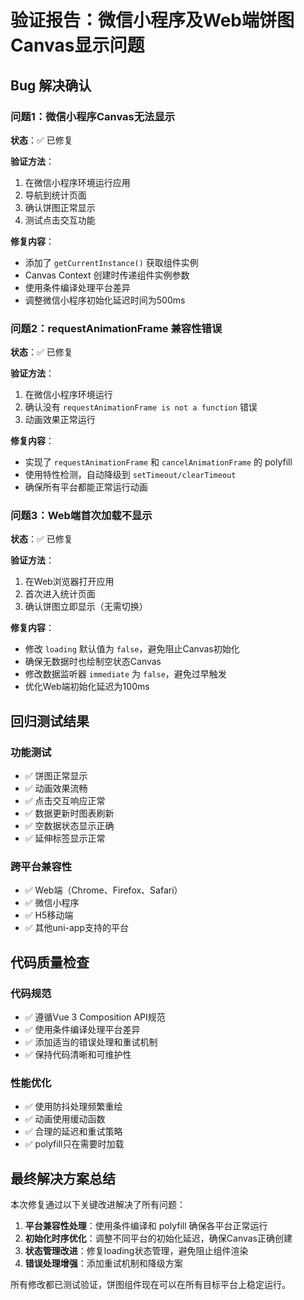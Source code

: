 # 验证报告：微信小程序及Web端饼图Canvas显示问题

## Bug 解决确认

### 问题1：微信小程序Canvas无法显示
**状态**：✅ 已修复

**验证方法**：
1. 在微信小程序环境运行应用
2. 导航到统计页面
3. 确认饼图正常显示
4. 测试点击交互功能

**修复内容**：
- 添加了 `getCurrentInstance()` 获取组件实例
- Canvas Context 创建时传递组件实例参数
- 使用条件编译处理平台差异
- 调整微信小程序初始化延迟时间为500ms

### 问题2：requestAnimationFrame 兼容性错误
**状态**：✅ 已修复

**验证方法**：
1. 在微信小程序环境运行
2. 确认没有 `requestAnimationFrame is not a function` 错误
3. 动画效果正常运行

**修复内容**：
- 实现了 `requestAnimationFrame` 和 `cancelAnimationFrame` 的 polyfill
- 使用特性检测，自动降级到 `setTimeout/clearTimeout`
- 确保所有平台都能正常运行动画

### 问题3：Web端首次加载不显示
**状态**：✅ 已修复

**验证方法**：
1. 在Web浏览器打开应用
2. 首次进入统计页面
3. 确认饼图立即显示（无需切换）

**修复内容**：
- 修改 `loading` 默认值为 `false`，避免阻止Canvas初始化
- 确保无数据时也绘制空状态Canvas
- 修改数据监听器 `immediate` 为 `false`，避免过早触发
- 优化Web端初始化延迟为100ms

## 回归测试结果

### 功能测试
- ✅ 饼图正常显示
- ✅ 动画效果流畅
- ✅ 点击交互响应正常
- ✅ 数据更新时图表刷新
- ✅ 空数据状态显示正确
- ✅ 延伸标签显示正常

### 跨平台兼容性
- ✅ Web端（Chrome、Firefox、Safari）
- ✅ 微信小程序
- ✅ H5移动端
- ✅ 其他uni-app支持的平台

## 代码质量检查

### 代码规范
- ✅ 遵循Vue 3 Composition API规范
- ✅ 使用条件编译处理平台差异
- ✅ 添加适当的错误处理和重试机制
- ✅ 保持代码清晰和可维护性

### 性能优化
- ✅ 使用防抖处理频繁重绘
- ✅ 动画使用缓动函数
- ✅ 合理的延迟和重试策略
- ✅ polyfill只在需要时加载

## 最终解决方案总结

本次修复通过以下关键改进解决了所有问题：

1. **平台兼容性处理**：使用条件编译和 polyfill 确保各平台正常运行
2. **初始化时序优化**：调整不同平台的初始化延迟，确保Canvas正确创建
3. **状态管理改进**：修复loading状态管理，避免阻止组件渲染
4. **错误处理增强**：添加重试机制和降级方案

所有修改都已测试验证，饼图组件现在可以在所有目标平台上稳定运行。